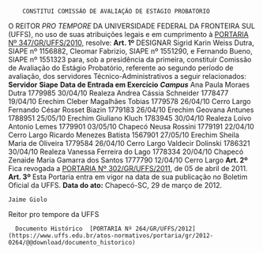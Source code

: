         CONSTITUI COMISSÃO DE AVALIAÇÃO DE ESTÁGIO PROBATÓRIO  

 O REITOR *PRO TEMPORE*  DA UNIVERSIDADE FEDERAL DA FRONTEIRA SUL (UFFS), no uso de suas atribuições legais e em cumprimento à [PORTARIA Nº 347/GR/UFFS/2010](https://www.uffs.edu.br/atos-normativos/portaria/gr/2010-0347), resolve:   **Art. 1º**  DESIGNAR Sigrid Karin Weiss Dutra, SIAPE nº 1156882, Cleomar Fabrizio, SIAPE nº 1551290, e Fernando Bueno, SIAPE nº 1551323 para, sob a presidência da primeira, constituir Comissão de Avaliação do Estágio Probatório, referente ao segundo período de avaliação, dos servidores Técnico-Administrativos a seguir relacionados:     **Servidor**    **Siape**    **Data de Entrada em Exercício**     ***Campus***      Ana Paula Moraes Dutra   1779985   30/04/10   Realeza     Andrea Cássia Schneider   1778477   19/04/10   Erechim     Cleber Magalhães Tobias   1779578   26/04/10   Cerro Largo     Fernando César Rosset Biazin   1779183   26/04/10   Erechim     Geovana Antunes   1788951   25/05/10   Erechim     Giuliano Kluch   1783945   30/04/10   Realeza     Loivo Antonio Lemes   1779901   03/05/10   Chapecó     Neusa Rossini   1779191   22/04/10   Cerro Largo     Ricardo Menezes Batista   1567901   27/05/10   Erechim     Sheila Maria de Oliveira   1779584   26/04/10   Cerro Largo     Valdecir Dolinski   1786321   30/04/10   Realeza     Vanessa Ferreira do Lago   1778334   20/04/10   Chapecó     Zenaide Maria Gamarra dos Santos   1777790   12/04/10   Cerro Largo       **Art. 2º**  Fica revogada a [PORTARIA Nº 302/GR/UFFS/2011](https://www.uffs.edu.br/atos-normativos/portaria/gr/2011-0302), de 05 de abril de 2011.   **Art. 3º**  Esta Portaria entra em vigor na data de sua publicação no Boletim Oficial da UFFS.        **Data do ato:** Chapecó-SC, 29 de março de 2012.   
 

    Jaime Giolo   
 Reitor pro tempore da UFFS 

      Documento Histórico  [PORTARIA Nº 264/GR/UFFS/2012](https://www.uffs.edu.br/atos-normativos/portaria/gr/2012-0264/@@download/documento_historico)     
      